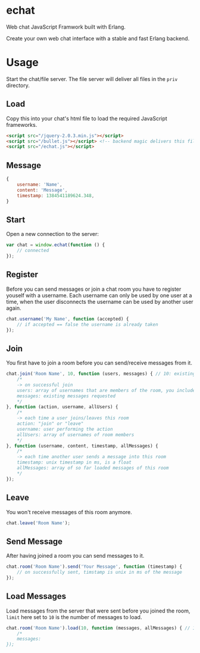 echat
=====

Web chat JavaScript Framwork built with Erlang.

Create your own web chat interface with a stable and fast Erlang backend.

# Usage

Start the chat/file server. The file server will deliver all files in the `priv` directory.

## Load

Copy this into your chat's html file to load the required JavaScript frameworks.

```html
<script src="/jquery-2.0.3.min.js"></script>
<script src="/bullet.js"></script> <!-- backend magic delivers this file -->
<script src="/echat.js"></script>
```

## Message

```js
{
	username: 'Name',
	content: 'Message',
	timestamp: 1384541189624.348,
}
```

## Start

Open a new connection to the server:

```js
var chat = window.echat(function () {
	// connected
});
```

## Register

Before you can send messages or join a chat room you have to register youself with a username. Each username can only be used by one user at a time, when the user disconnects the username can be used by another user again.

```js
chat.username('My Name', function (accepted) {
	// if accepted == false the username is already taken
});
```

## Join

You first have to join a room before you can send/receive messages from it.

```js
chat.join('Room Name', 10, function (users, messages) { // 10: existing messages to load
	/*
	-> on successful join
	users: array of usernames that are members of the room, you included
	messages: existing messages requested
	*/
}, function (action, username, allUsers) {
	/*
	-> each time a user joins/leaves this room
	action: "join" or "leave"
	username: user performing the action
	allUsers: array of usernames of room members
	*/
}, function (username, content, timestamp, allMessages) {
	/*
	-> each time another user sends a message into this room
	timestamp: unix timestamp in ms, is a float
	allMessages: array of so far loaded messages of this room
	*/
});
```

## Leave

You won't receive messages of this room anymore.

```js
chat.leave('Room Name');
```

## Send Message

After having joined a room you can send messages to it.

```js
chat.room('Room Name').send('Your Message', function (timestamp) {
	// on successfully sent, timstamp is unix in ms of the message
});
```

## Load Messages

Load messages from the server that were sent before you joined the room, `limit` here set to `10` is the number of messages to load.

```js
chat.room('Room Name').load(10, function (messages, allMessages) { // 10: number of messages to load
	/*
	messages: 
});
```
